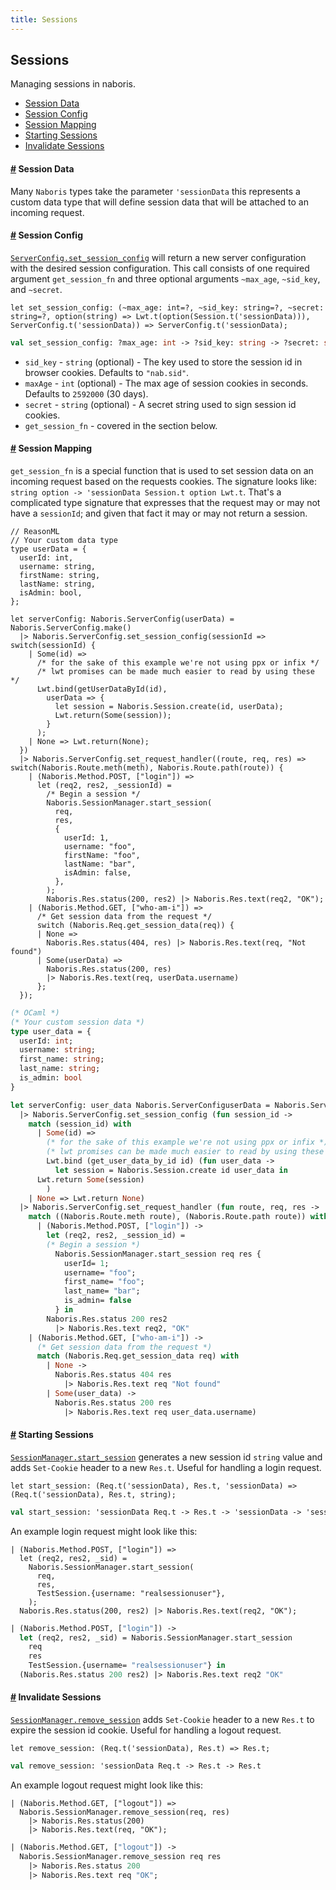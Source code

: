 ```yaml
---
title: Sessions
---
```


## Sessions
Managing sessions in naboris.

- [Session Data](#session-data)
- [Session Config](#session-config)
- [Session Mapping](#session-mapping)
- [Starting Sessions](#starting-sessions)
- [Invalidate Sessions](#invalidate-sessions)

#### <a name="session-data" href="#session-data">#</a> Session Data
Many `Naboris` types take the parameter `'sessionData` this represents a custom data type that will define session data that will be attached to an incoming request.

#### <a name="session-config" href="#session-config">#</a> Session Config
[`ServerConfig.set_session_config`](/odocs/naboris/Naboris/ServerConfig/index.html#val-set_session_config) will return a new server configuration with the desired
session configuration. This call consists of one required argument `get_session_fn` and three optional arguments `~max_age`, `~sid_key`, and `~secret`.

```reason
let set_session_config: (~max_age: int=?, ~sid_key: string=?, ~secret: string=?, option(string) => Lwt.t(option(Session.t('sessionData))), ServerConfig.t('sessionData)) => ServerConfig.t('sessionData);
```
```ocaml
val set_session_config: ?max_age: int -> ?sid_key: string -> ?secret: string -> string option -> 'sessionData Session.t option Lwt.t -> 'sessionData ServerConfig.t -> 'sessionData ServerConfig.t
```

* `sid_key` - `string` (optional) - The key used to store the session id in browser cookies. Defaults to `"nab.sid"`.
* `maxAge` - `int` (optional) - The max age of session cookies in seconds.  Defaults to `2592000` (30 days).
* `secret` - `string` (optional) - A secret string used to sign session id cookies.
* `get_session_fn` - covered in the section below.

#### <a name="session-mapping" href="#session-mapping">#</a> Session Mapping
`get_session_fn` is a special function that is used to set session data on an incoming request based on the requests cookies. The signature looks like: `string option -> 'sessionData Session.t option Lwt.t`.  That's a complicated type signature that expresses that the request may or may not have a `sessionId`; and given that fact it may or may not return a session.
```reason
// ReasonML
// Your custom data type
type userData = {
  userId: int,
  username: string,
  firstName: string,
  lastName: string,
  isAdmin: bool,
};

let serverConfig: Naboris.ServerConfig(userData) = Naboris.ServerConfig.make()
  |> Naboris.ServerConfig.set_session_config(sessionId => switch(sessionId) {
    | Some(id) =>
      /* for the sake of this example we're not using ppx or infix */
      /* lwt promises can be made much easier to read by using these */
      Lwt.bind(getUserDataById(id),
        userData => {
          let session = Naboris.Session.create(id, userData);
          Lwt.return(Some(session));
        }
      );
    | None => Lwt.return(None);
  })
  |> Naboris.ServerConfig.set_request_handler((route, req, res) => switch(Naboris.Route.meth(meth), Naboris.Route.path(route)) {
    | (Naboris.Method.POST, ["login"]) =>
      let (req2, res2, _sessionId) =
        /* Begin a session */
        Naboris.SessionManager.start_session(
          req,
          res,
          {
            userId: 1,
            username: "foo",
            firstName: "foo",
            lastName: "bar",
            isAdmin: false,
          },
        );
        Naboris.Res.status(200, res2) |> Naboris.Res.text(req2, "OK");
    | (Naboris.Method.GET, ["who-am-i"]) =>
      /* Get session data from the request */
      switch (Naboris.Req.get_session_data(req)) {
      | None =>
        Naboris.Res.status(404, res) |> Naboris.Res.text(req, "Not found")
      | Some(userData) =>
        Naboris.Res.status(200, res)
        |> Naboris.Res.text(req, userData.username)
      };
  });
```
```ocaml
(* OCaml *)
(* Your custom session data *)
type user_data = {
  userId: int;
  username: string;
  first_name: string;
  last_name: string;
  is_admin: bool
}

let serverConfig: user_data Naboris.ServerConfiguserData = Naboris.ServerConfig.make ()
  |> Naboris.ServerConfig.set_session_config (fun session_id ->
    match (session_id) with
      | Some(id) =>
        (* for the sake of this example we're not using ppx or infix *)
        (* lwt promises can be made much easier to read by using these *)
        Lwt.bind (get_user_data_by_id id) (fun user_data ->
          let session = Naboris.Session.create id user_data in
	  Lwt.return Some(session)
        )
    | None => Lwt.return None)
  |> Naboris.ServerConfig.set_request_handler (fun route, req, res ->
    match ((Naboris.Route.meth route), (Naboris.Route.path route)) with
      | (Naboris.Method.POST, ["login"]) ->
        let (req2, res2, _session_id) =
        (* Begin a session *)
          Naboris.SessionManager.start_session req res {
            userId= 1;
            username= "foo";
            first_name= "foo";
            last_name= "bar";
            is_admin= false
          } in
        Naboris.Res.status 200 res2
          |> Naboris.Res.text req2, "OK"
    | (Naboris.Method.GET, ["who-am-i"]) ->
      (* Get session data from the request *)
      match (Naboris.Req.get_session_data req) with
        | None ->
          Naboris.Res.status 404 res
            |> Naboris.Res.text req "Not found"
        | Some(user_data) ->
          Naboris.Res.status 200 res
            |> Naboris.Res.text req user_data.username)
```

#### <a name="starting-sessions" href="#starting-sessions">#</a> Starting Sessions
[`SessionManager.start_session`](/odocs/naboris/Naboris/SessionManager/index.html#val-start_session) generates a new session id `string` value and adds `Set-Cookie` header to a new `Res.t`. Useful for handling a login request.

```reason
let start_session: (Req.t('sessionData), Res.t, 'sessionData) => (Req.t('sessionData), Res.t, string);
```
```ocaml
val start_session: 'sessionData Req.t -> Res.t -> 'sessionData -> 'sessionData Req.t * Res.t * string
```

An example login request might look like this:

```reason
| (Naboris.Method.POST, ["login"]) =>
  let (req2, res2, _sid) =
    Naboris.SessionManager.start_session(
      req,
      res,
      TestSession.{username: "realsessionuser"},
    );
  Naboris.Res.status(200, res2) |> Naboris.Res.text(req2, "OK");
```
```ocaml
| (Naboris.Method.POST, ["login"]) ->
  let (req2, res2, _sid) = Naboris.SessionManager.start_session
    req
    res
    TestSession.{username= "realsessionuser"} in
  (Naboris.Res.status 200 res2) |> Naboris.Res.text req2 "OK"
```

#### <a name="invalidate-sessions" href="#invalidate-sessions">#</a> Invalidate Sessions
[`SessionManager.remove_session`](/odocs/naboris/Naboris/SessionManager/index.html#val-remove_session) adds `Set-Cookie` header to a new `Res.t` to expire the session id cookie. Useful for handling a logout request.

```reason
let remove_session: (Req.t('sessionData), Res.t) => Res.t;
```
```ocaml
val remove_session: 'sessionData Req.t -> Res.t -> Res.t
```

An example logout request might look like this:

```reason
| (Naboris.Method.GET, ["logout"]) =>
  Naboris.SessionManager.remove_session(req, res)
    |> Naboris.Res.status(200)
    |> Naboris.Res.text(req, "OK");
```
```ocaml
| (Naboris.Method.GET, ["logout"]) ->
  Naboris.SessionManager.remove_session req res
    |> Naboris.Res.status 200
    |> Naboris.Res.text req "OK";
```